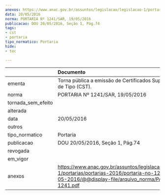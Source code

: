 ```yaml
---
anexos: https://www.anac.gov.br/assuntos/legislacao/legislacao-1/portarias/portarias-2016/portaria-no-1241-sar-19-05-2016/@@display-file/arquivo_norma/PA2016-1241.pdf
data: 20/05/2016
norma: PORTARIA Nº 1241/SAR, 19/05/2016
publicacao: DOU 20/05/2016, Seção 1, Pág.74
tags:
- cst
- portaria
tipo_normatico: Portaria
hide: 
- toc 
 
---
```


|                    | Documento                                                                                                                                                      |
|:-------------------|:---------------------------------------------------------------------------------------------------------------------------------------------------------------|
| ementa             | Torna pública a emissão de Certificados Suplementares de Tipo (CST).                                                                                           |
| norma              | PORTARIA Nº 1241/SAR, 19/05/2016                                                                                                                               |
| tornada_sem_efeito |                                                                                                                                                                |
| alterada           |                                                                                                                                                                |
| data               | 20/05/2016                                                                                                                                                     |
| outros             |                                                                                                                                                                |
| tipo_normatico     | Portaria                                                                                                                                                       |
| publicacao         | DOU 20/05/2016, Seção 1, Pág.74                                                                                                                                |
| revogada           |                                                                                                                                                                |
| em_vigor           |                                                                                                                                                                |
| anexos             | https://www.anac.gov.br/assuntos/legislacao/legislacao-1/portarias/portarias-2016/portaria-no-1241-sar-19-05-2016/@@display-file/arquivo_norma/PA2016-1241.pdf |